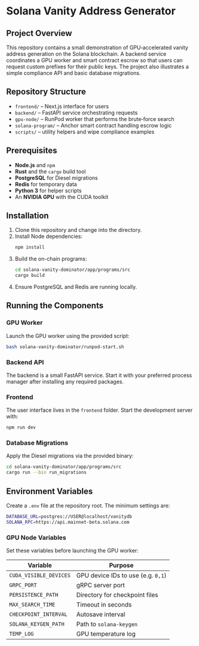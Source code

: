 # Solana Vanity Address Generator

## Project Overview

This repository contains a small demonstration of GPU‑accelerated vanity address generation on the Solana blockchain. A backend service coordinates a GPU worker and smart contract escrow so that users can request custom prefixes for their public keys. The project also illustrates a simple compliance API and basic database migrations.

## Repository Structure

- `frontend/` – Next.js interface for users
- `backend/` – FastAPI service orchestrating requests
- `gpu-node/` – RunPod worker that performs the brute‑force search
- `solana-program/` – Anchor smart contract handling escrow logic
- `scripts/` – utility helpers and wipe compliance examples

## Prerequisites

- **Node.js** and `npm`
- **Rust** and the `cargo` build tool
- **PostgreSQL** for Diesel migrations
- **Redis** for temporary data
- **Python 3** for helper scripts
- An **NVIDIA GPU** with the CUDA toolkit

## Installation

1. Clone this repository and change into the directory.
2. Install Node dependencies:
   ```bash
   npm install
   ```
3. Build the on-chain programs:
   ```bash
   cd solana-vanity-dominator/app/programs/src
   cargo build
   ```
4. Ensure PostgreSQL and Redis are running locally.

## Running the Components

### GPU Worker

Launch the GPU worker using the provided script:

```bash
bash solana-vanity-dominator/runpod-start.sh
```

### Backend API

The backend is a small FastAPI service. Start it with your preferred process manager after installing any required packages.

### Frontend

The user interface lives in the `frontend` folder. Start the development server with:

```bash
npm run dev
```

### Database Migrations

Apply the Diesel migrations via the provided binary:

```bash
cd solana-vanity-dominator/app/programs/src
cargo run --bin run_migrations
```

## Environment Variables

Create a `.env` file at the repository root. The minimum settings are:

```bash
DATABASE_URL=postgres://USER@localhost/vanitydb
SOLANA_RPC=https://api.mainnet-beta.solana.com
```

### GPU Node Variables

Set these variables before launching the GPU worker:

| Variable | Purpose |
|----------|---------|
| `CUDA_VISIBLE_DEVICES` | GPU device IDs to use (e.g. `0,1`) |
| `GRPC_PORT` | gRPC server port |
| `PERSISTENCE_PATH` | Directory for checkpoint files |
| `MAX_SEARCH_TIME` | Timeout in seconds |
| `CHECKPOINT_INTERVAL` | Autosave interval |
| `SOLANA_KEYGEN_PATH` | Path to `solana-keygen` |
| `TEMP_LOG` | GPU temperature log |
